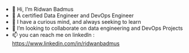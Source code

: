 - 👋 Hi, I’m Ridwan Badmus  
- 👀 A certified Data Engineer and DevOps Engineer
- 🌱 I have a curious mind, and always seeking to learn
- 💞️ I’m looking to collaborate on data engineering and DevOps Projects
- 📫 you can reach me on linkedIn : https://www.linkedin.com/in/ridwanbadmus


